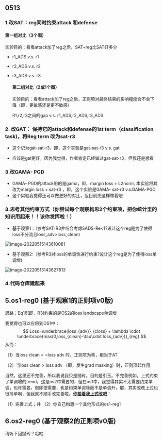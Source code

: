 ## 0513

### 1.改SAT：reg同时约束attack 和defense

 #### 	  第一组对比（3个图）

实验目的：看看attack加了reg之后，SAT+reg比SAT好多少

*  r1_ADS v.s. r1

* r2_ADS v.s. r2

* r3_ADS v.s. r3 

  #### 第二组对比（2或1个图）

  实验目的：看看attack加了reg之后，正则项对最终结果的影响程度会不会下降（即，更敏感还是更不敏感）

  R1,r2,r3之间的gap   v.s.    r1_ADS,r2_ADS,r3_ADS 

### 2. 改GAT： 保持它的attack和defense的1st term（classification task)，将Reg term 改为sat-r3 

* 这个记为gat-sat-r3，即，这个实验是gat-sat-r3 v.s. gat

* 应该是gat更好，因为我觉得，作者肯定已经做过gat-sat-r3，但我还是想看

### 3.改GAMA- PGD

* GAMA- PGD的attack用的是gama，即，margin loss + L2norm, 本实验将其改为margin loss + sat-r3 ，即，这个实验是GAMA- sat-r3 v.s.GAMA-PGD
* 这个实验我觉得还可以做更好的对比，但目前先这样做着吧

### 3.思考其他约束方式（你尝试每个观察构思2个约束项，把你统计里的知识用起来！！该你发挥啦！）

* 基于观察1：（参考SAT-R3并结合考虑SADS-Re<1?设计这个reg是为了使得loss不分流且loss_adv>loss_clean)

![image-20220515143610081](C:/Users/18013/AppData/Roaming/Typora/typora-user-images/image-20220515143610081.png)

* 基于观察2:（参考R3对loss的单调性进行约束?设计这个reg是为了使得loss单调增)

![image-20220515143627813](C:/Users/18013/AppData/Roaming/Typora/typora-user-images/image-20220515143627813.png)

### 4.代码仓库建起来

## 5.os1-reg0 (基于观察1的正则项v0版)

思路：Eq16(即，R3)约束的是OS2的loss landscape单调增

我觉得也可以应用到OS1中：
$$
Loss=\underbrace{loss_{adv}}_{closs} + \lambda \cdot \underbrace{max(0,loss_{clean}-\tau\cdot loss_{adv})}_{reg}
$$
从而：

（1）当loss clean < =loss adv 时，正则项为零，相当于AT

（2）当loss clean > loss adv （即，发生grad masking）时，正则项起作用

当然，这里还不完善，所以我说我只是抛砖，目的是引玉。不完善例如，上式约束了单调增的trend，这是os2中需要的，但在os1中，我觉得其实不太需要约束单调，也许需要，但即便需要，也是约束单调降而不是单调升，那，其实改改上式也很简单啊，但我就不顺手改完善啦，**<u>你接着我上式改吧</u>**：

（1）完善上式；并
（2）你自己构思一个其他形式的os1-reg1

## 6.os2-reg0 (基于观察2的正则项v0版)

请听下回抛砖？哈哈